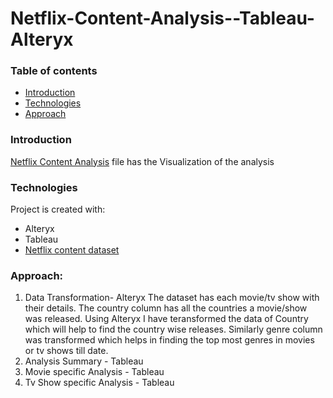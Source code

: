 # Netflix-Content-Analysis--Tableau-Alteryx

### Table of contents
* [Introduction](#introduction)
* [Technologies](#technologies)
* [Approach](#approach)

### Introduction

[Netflix Content Analysis](https://github.com/sruthi1014/Netflix-Content-Analysis--Tableau-Alteryx/blob/master/netflixcontentanalysis.twbx) file has the Visualization of the analysis

### Technologies
Project is created with:
* Alteryx
* Tableau
* [Netflix content dataset](https://github.com/sruthi1014/Netflix-Content-Analysis--Tableau-Alteryx/blob/master/netflix_titles.csv)


### Approach:
1. Data Transformation- Alteryx
    The dataset has each movie/tv show with their details. The country column has all the countries a movie/show was released. Using Alteryx I have teransformed the data of   Country which will help to find the country wise releases.  Similarly genre column was transformed which helps in finding the top most genres in movies or tv shows till date.
2. Analysis Summary - Tableau
3. Movie specific Analysis - Tableau
4. Tv Show specific Analysis - Tableau



